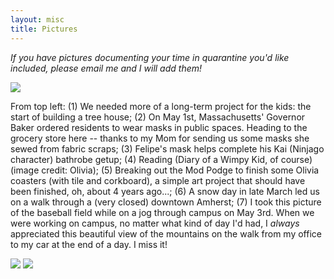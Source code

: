 ```yaml
---
layout: misc
title: Pictures
---
```


*If you have pictures documenting your time in quarantine you'd like included, please email me and I will add them!*

<img src="{{ site.github.url }}/assets/img/kat-collage.jpg"> 

From top left: (1) We needed more of a long-term project for the kids: the start of building a tree house; (2) On May 1st, Massachusetts' Governor Baker ordered residents to wear masks in public spaces.  Heading to the grocery store here -- thanks to my Mom for sending us some masks she sewed from fabric scraps; (3) Felipe's mask helps complete his Kai (Ninjago character) bathrobe getup; (4) Reading (Diary of a Wimpy Kid, of course) (image credit: Olivia); (5) Breaking out the Mod Podge to finish some Olivia coasters (with tile and corkboard), a simple art project that should have been finished, oh, about 4 years ago...; (6) A snow day in late March led us on a walk through a (very closed) downtown Amherst; (7) I took this picture of the baseball field while on a jog through campus on May 3rd.  When we were working on campus, no matter what kind of day I'd had, I <i> always </i> appreciated this beautiful view of the mountains on the walk from my office to my car at the end of a day.  I miss it!

<img src="{{ site.github.url }}/assets/img/felipe_olivia_treats1.JPG"> 

<img src="{{ site.github.url }}/assets/img/felipe_olivia_treats3.jpg"> 

